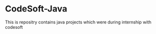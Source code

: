 # CodeSoft-Java
This is repositry contains java projects which were during internship with codesoft
